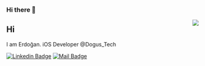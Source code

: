 ### Hi there 👋

<!--
**erdogantrpc/erdogantrpc** is a ✨ _special_ ✨ repository because its `README.md` (this file) appears on your GitHub profile.

Here are some ideas to get you started:

- 🔭 I’m currently working on ...
- 🌱 I’m currently learning ...
- 👯 I’m looking to collaborate on ...
- 🤔 I’m looking for help with ...
- 💬 Ask me about ...
- 📫 How to reach me: ...
- 😄 Pronouns: ...
- ⚡ Fun fact: ...
-->

<img align='right' src="https://github-readme-stats.vercel.app/api?username=erdogantrpc&show_icons=true&theme=dracula">

## Hi
I am Erdoğan. iOS Developer @Dogus_Tech


[![Linkedin Badge](https://img.shields.io/badge/linkedin-%230077B5.svg?&style=for-the-badge&logo=linkedin&logoColor=white)](https://www.linkedin.com/in/erdogan-turpcu)
[![Mail Badge](https://img.shields.io/badge/email-c14438?style=for-the-badge&logo=Gmail&logoColor=white&link=mailto:erdogantrpc@gmail.com)](mailto:erdogantrpc@gmail.com)
